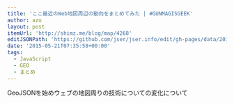 ```yaml
---
title: 'ここ最近のWeb地図周辺の動向をまとめてみた | #GUNMAGISGEEK'
author: azu
layout: post
itemUrl: 'http://shimz.me/blog/map/4268'
editJSONPath: 'https://github.com/jser/jser.info/edit/gh-pages/data/2015/05/index.json'
date: '2015-05-21T07:35:58+00:00'
tags:
  - JavaScript
  - GEO
  - まとめ
---
```

GeoJSONを始めウェブの地図周りの技術についての変化について

